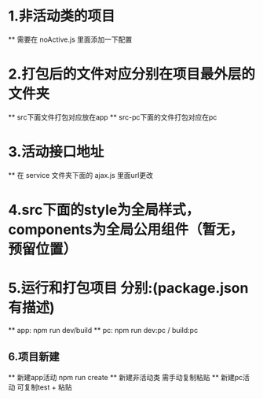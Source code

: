 # 1.非活动类的项目

**  需要在 noActive.js 里面添加一下配置

# 2.打包后的文件对应分别在项目最外层的文件夹

**  src下面文件打包对应放在app 
**  src-pc下面的文件打包对应在pc

# 3.活动接口地址

**  在 service 文件夹下面的 ajax.js 里面url更改

# 4.src下面的style为全局样式，components为全局公用组件（暂无，预留位置）

# 5.运行和打包项目 分别:(package.json有描述)

**  app: npm run dev/build
**  pc:  npm run dev:pc / build:pc

## 6.项目新建

**  新建app活动 npm run create
**  新建非活动类 需手动复制粘贴
**  新建pc活动 可复制test + 粘贴